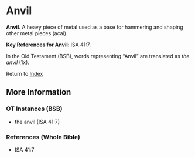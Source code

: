 # Anvil
**Anvil**. 
A heavy piece of metal used as a base for hammering and shaping other metal pieces (acai). 


**Key References for Anvil**: 
ISA 41:7. 


In the Old Testament (BSB), words representing “Anvil” are translated as 
*the anvil* (1x). 




Return to [Index](00-Index.md)

## More Information

### OT Instances (BSB)

* the anvil (ISA 41:7)



### References (Whole Bible)

* ISA 41:7



